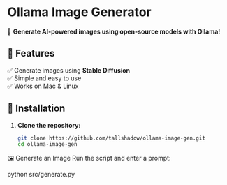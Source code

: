 # Ollama Image Generator

🚀 **Generate AI-powered images using open-source models with Ollama!**

## 📌 Features
✅ Generate images using **Stable Diffusion**  
✅ Simple and easy to use  
✅ Works on Mac & Linux  

## 🔧 Installation
1. **Clone the repository:**
   ```bash
   git clone https://github.com/tallshadow/ollama-image-gen.git
   cd ollama-image-gen

🖼️ Generate an Image
Run the script and enter a prompt:

python src/generate.py